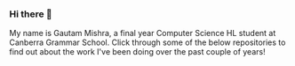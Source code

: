 ### Hi there 👋

My name is Gautam Mishra, a final year Computer Science HL student at Canberra Grammar School. Click through some of the below repositories to find out about the work I've been doing over the past couple of years!

<!--
**gtmishr/gtmishr** is a ✨ _special_ ✨ repository because its `README.md` (this file) appears on your GitHub profile.

Here are some ideas to get you started:

- 🔭 I’m currently working on ...
- 🌱 I’m currently learning ...
- 👯 I’m looking to collaborate on ...
- 🤔 I’m looking for help with ...
- 💬 Ask me about ...
- 📫 How to reach me: ...
- 😄 Pronouns: ...
- ⚡ Fun fact: ...
-->
